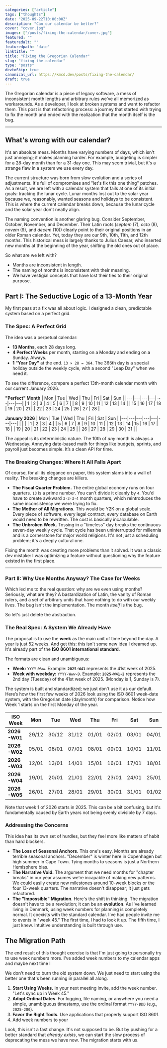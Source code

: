 ```yaml
---
categories: ["article"]
tags: ["thoughts"]
date: "2025-09-22T10:00:00Z"
description: "Can our calendar be better?"
cover: "cover.jpg"
images: ["/posts/fixing-the-calendar/cover.jpg"]
featured: ""
featuredalt: ""
featuredpath: "date"
linktitle: ""
title: "Fixing the Gregorian Calendar"
slug: "fixing-the-calendar"
type: "posts"
devtoSkip: true
canonical_url: https://kmcd.dev/posts/fixing-the-calendar/
draft: true
---
```


The Gregorian calendar is a piece of legacy software, a mess of inconsistent month lengths and arbitrary rules we’ve all memorized as workarounds. As a developer, I look at broken systems and want to refactor them. This post is that refactoring process: a journey that started with trying to fix the month and ended with the realization that the month itself is the bug.

---

## What's wrong with our calendar?

It's an absolute mess. Months have varying numbers of days, which isn't just annoying; it makes planning harder. For example, budgeting is simpler for a 28-day month than for a 31-day one. This may seem trivial, but it's a strange flaw in a system we use every day.

The current structure was born from slow evolution and a series of adjustments. It's full of compromises and "let's fix this one thing" patches. As a result, we are left with a calendar system that fails at one of its initial goals: tracking the lunar cycle. Lunar months lost out to the solar year because we, reasonably, wanted seasons and holidays to be consistent. This is where the current calendar breaks down, because the lunar cycle and the solar year don't neatly align.

The naming convention is another glaring bug. Consider September, October, November, and December. Their Latin roots (*septem* (7), *octo* (8), *novem* (9), and *decem* (10)) clearly point to their original positions in an older Roman calendar. Yet, today they are our 9th, 10th, 11th, and 12th months. This historical mess is largely thanks to Julius Caesar, who inserted new months at the beginning of the year, shifting the old ones out of place.

So what are we left with?
- Months are inconsistent in length.
- The naming of months is inconsistent with their meaning.
- We have vestigial concepts that have lost their ties to their original purpose.

## Part I: The Seductive Logic of a 13-Month Year

My first pass at a fix was all about logic. I designed a clean, predictable system based on a perfect grid.

### **The Spec: A Perfect Grid**
The idea was a perpetual calendar:
* **13 Months,** each 28 days long.
* **4 Perfect Weeks** per month, starting on a Monday and ending on a Sunday. Always.
* **1 "Year Day"** at the end. `13 × 28 = 364`. The 365th day is a special holiday outside the weekly cycle, with a second "Leap Day" when we need it.

To see the difference, compare a perfect 13th-month calendar month with our current January 2026.

**"Perfect" Month**
| Mon | Tue | Wed | Thu | Fri | Sat | Sun |
|---|---|---|---|---|---|---|
| 1 | 2 | 3 | 4 | 5 | 6 | 7 |
| 8 | 9 | 10 | 11 | 12 | 13 | 14 |
| 15 | 16 | 17 | 18 | 19 | 20 | 21 |
| 22 | 23 | 24 | 25 | 26 | 27 | 28 |

**January 2026**
| Mon | Tue | Wed | Thu | Fri | Sat | Sun |
|---|---|---|---|---|---|---|
| | | | 1 | 2 | 3 | 4 |
| 5 | 6 | 7 | 8 | 9 | 10 | 11 |
| 12 | 13 | 14 | 15 | 16 | 17 | 18 |
| 19 | 20 | 21 | 22 | 23 | 24 | 25 |
| 26 | 27 | 28 | 29 | 30 | 31 | |


The appeal is its deterministic nature. The 10th of *any* month is always a Wednesday. Annoying date-based math for things like budgets, sprints, and payroll just becomes simple. It’s a clean API for time.

### **The Breaking Changes: Where It All Falls Apart**
Of course, for all its elegance on paper, this system slams into a wall of reality. The breaking changes are killers.

* **The Fiscal Quarter Problem.** The entire global economy runs on four quarters. `13` is a prime number. You can't divide it cleanly by `4`. You'd have to create awkward `3-3-3-4` month quarters, which reintroduces the same inconsistency we were trying to fix.
* **The Mother of All Migrations.** This would be Y2K on a global scale. Every piece of software, every legal contract, every database on Earth would need to be rewritten. The cost is basically incalculable.
* **The Unbroken Week.** Tossing in a "timeless" day breaks the continuous seven-day weekly cycle. That cycle has been uninterrupted for millennia and is a cornerstone for major world religions. It's not just a scheduling problem; it's a deeply cultural one.

Fixing the month was creating more problems than it solved. It was a classic dev mistake: I was optimizing a feature without questioning why the feature existed in the first place.

---

### Part II: Why Use Months Anyway? The Case for Weeks

Which led me to the real question: why are we even using months? Seriously, what are they? A bastardization of Latin, the vanity of Roman rulers, and a set of arbitrary units that have nothing to do with our weekly lives. The bug isn't the implementation. The month *itself* is the bug.

So let's just delete the abstraction.

### **The Real Spec: A System We Already Have**
The proposal is to use the **week** as the main unit of time beyond the day. A year is just 52 weeks. And get this: this isn't some new idea I dreamed up. It's already part of the **ISO 8601 international standard**.

The formats are clean and unambiguous:
* **Week:** `YYYY-Www`. Example: **`2025-W41`** represents the 41st week of 2025.
* **Week with weekday:** `YYYY-Www-D`. Example: **`2025-W41-2`** represents the 2nd day (Tuesday) of the 41st week of 2025. (Monday is 1, Sunday is 7).

The system is built and standardized; we just don't use it as our default. Here’s how the first few weeks of 2026 look using the ISO 8601 week-date system, with the Gregorian date (day/month) for comparison. Notice how Week 1 starts on the first Monday of the year.

| ISO Week | Mon | Tue | Wed | Thu | Fri | Sat | Sun |
|---|---|---|---|---|---|---|---|
| **2026-W01** | 29/12 | 30/12 | 31/12 | 01/01 | 02/01 | 03/01 | 04/01 |
| **2026-W02** | 05/01 | 06/01 | 07/01 | 08/01 | 09/01 | 10/01 | 11/01 |
| **2026-W03** | 12/01 | 13/01 | 14/01 | 15/01 | 16/01 | 17/01 | 18/01 |
| **2026-W04** | 19/01 | 20/01 | 21/01 | 22/01 | 23/01 | 24/01 | 25/01 |
| **2026-W05** | 26/01 | 27/01 | 28/01 | 29/01 | 30/01 | 31/01 | 01/02 |

Note that week 1 of 2026 starts in 2025. This can be a bit confusing, but it's fundamentally caused by Earth years not being evenly divisible by 7 days.

### **Addressing the Concerns**
This idea has its own set of hurdles, but they feel more like matters of habit than hard blockers.

* **The Loss of Seasonal Anchors.** This one's easy. Months are already terrible seasonal anchors. "December" is winter here in Copenhagen but high summer in Cape Town. Tying months to seasons is just a Northern Hemisphere bias.
* **The Narrative Void.** The argument that we need months for "chapter breaks" in our year assumes we're incapable of making new patterns. We could easily create new milestones around 10-week blocks or the four 13-week quarters. The narrative doesn't disappear; it just gets refactored.
* **The "Impossible" Migration.** Here's the shift in thinking. The migration doesn't have to be a revolution; it can be an **evolution**. As I've learned living in Denmark, using week numbers for planning is completely normal. It coexists with the standard calendar. I've had people invite me to events in "week 45." The first time, I had to look it up. The fifth time, I just knew. Intuitive understanding is built through use.

## The Migration Path

The end result of this thought exercise is that I'm just going to personally try to use week numbers more. I've added week numbers to my calendar apps and maybe next time I

We don't need to burn the old system down. We just need to start using the better one that's been running in parallel all along.

1.  **Start Using Weeks.** In your next meeting invite, add the week number. "Let's sync up in Week 45."
2.  **Adopt Ordinal Dates.** For logging, file naming, or anywhere you need a simple, unambiguous timestamp, use the ordinal format `YYYY-DDD` (e.g., `2025-280`).
3.  **Favor the Right Tools.** Use applications that properly support ISO 8601.
4. Add week numbers to your

Look, this isn't a fast change. It's not supposed to be. But by pushing for a better standard that *already exists*, we can start the slow process of deprecating the mess we have now. The migration starts with us.
